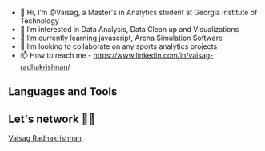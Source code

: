 - 👋 Hi, I’m @Vaisag, a Master's in Analytics student at Georgia Institute of Technology
- 👀 I’m interested in Data Analysis, Data Clean up and Visualizations
- 🌱 I’m currently learning javascript, Arena Simulation Software
- 💞️ I’m looking to collaborate on any sports analytics projects
- 📫 How to reach me - https://www.linkedin.com/in/vaisag-radhakrishnan/

<!---
Vaisag/Vaisag is a ✨ special ✨ repository because its `README.md` (this file) appears on your GitHub profile.
You can click the Preview link to take a look at your changes.
<a href="https://www.linkedin.com/in/vaisag-radhakrishnan/" target="_blank">
<img src=https://img.shields.io/badge/linkedin-%231E77B5.svg?&style=for-the-badge&logo=linkedin&logoColor=white alt=linkedin style="margin-bottom: 5px;" />
</a>

--->

## Languages and Tools



## Let's network 🫶🏽

<script src="https://platform.linkedin.com/badges/js/profile.js" async defer type="text/javascript"></script>

<div class="badge-base LI-profile-badge" data-locale="en_US" data-size="medium" data-theme="dark" data-type="VERTICAL" data-vanity="vaisag-radhakrishnan" data-version="v1"><a class="badge-base__link LI-simple-link" href="https://www.linkedin.com/in/vaisag-radhakrishnan?trk=profile-badge">Vaisag Radhakrishnan</a></div>
              
